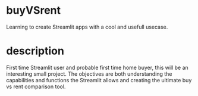 # buyVSrent
Learning to create Streamlit apps with a cool and usefull usecase.

# description
First time Streamlit user and probable first time home buyer, this will be an interesting small project. The objectives are both understanding the capabilities and functions the Streamlit allows and creating the ultimate buy vs rent comparison tool.
